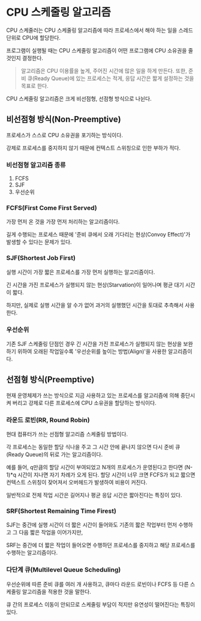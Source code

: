 # CPU 스케줄링 알고리즘
CPU 스케줄러는 CPU 스케줄링 알고리즘에 따라 프로세스에서 해야 하는 일을 스레드 단위로 CPU에 할당한다.

프로그램이 실행될 때는 CPU 스케줄링 알고리즘이 어떤 프로그램에 CPU 소유권을 줄 것인지 결정한다.

> 알고리즘은 CPU 이용률을 높게, 주어진 시간에 많은 일을 하게 만든다. 또한, 준비 큐(Ready Queue)에 있는 프로세스는 적게, 응답 시간은 짧게 설정하는 것을 목표로 한다.

CPU 스케줄링 알고리즘은 크게 비선점형, 선점형 방식으로 나뉜다.

## 비선점형 방식(Non-Preemptive)
프로세스가 스스로 CPU 소유권을 포기하는 방식이다.

강제로 프로세스를 중지하지 않기 때문에 컨텍스트 스위칭으로 인한 부하가 적다.

### 비선점형 알고리즘 종류
1. FCFS
2. SJF
3. 우선순위

### FCFS(First Come First Served)
가장 먼저 온 것을 가장 먼저 처리하는 알고리즘이다.

길게 수행되는 프로세스 때문에 '준비 큐에서 오래 기다리는 현상(Convoy Effect)'가 발생할 수 있다는 문제가 있다.

### SJF(Shortest Job First)
실행 시간이 가장 짧은 프로세스를 가장 먼저 실행하는 알고리즘이다.

긴 시간을 가진 프로세스가 실행되지 않는 현상(Starvation)이 일어나며 평균 대기 시간이 짧다.

하지만, 실제로 실행 시간을 알 수가 없어 과거의 실행했던 시간을 토대로 추측해서 사용한다.

### 우선순위
기존 SJF 스케줄링 단점인 경우 긴 시간을 가진 프로세스가 실행되지 않는 현상을 보완하기 위하여 
오래된 작업일수록 '우선순위를 높이는 방법(Align)'을 사용한 알고리즘이다.

## 선점형 방식(Preemptive)
현재 운영체제가 쓰는 방식으로 지금 사용하고 있는 프로세스를 알고리즘에 의해 중단시켜 버리고 강제로 다른 프로세스에 CPU 소유권을 할당하는 방식이다.

### 라운드 로빈(RR, Round Robin)
현대 컴퓨터가 쓰는 선점형 알고리즘 스케줄링 방법이다.

각 프로세스는 동일한 할당 식나을 주고 그 시간 안에 끝나지 않으면 다시 준비 큐(Ready Queue)의 뒤로 가는 알고리즘이다.

예를 들어, q만큼의 할당 시간이 부여되었고 N개의 프로세스가 운영된다고 한다면 (N-1)*q 시간이 지나면 자기 차례가 오게 된다. 
할당 시간이 너무 크면 FCFS가 되고 짧으면 컨텍스트 스위칭이 잦어져서 오버헤드가 발생하여 비용이 커진다.

일반적으로 전체 작업 시간은 길어지나 평균 응답 시간은 짧아진다는 특징이 있다.

### SRF(Shortest Remaining Time Firest)
SJF는 중간에 실행 시간이 더 짧은 시간이 들어와도 기존의 짧은 작업부터 먼저 수행하고 그 다음 짧은 작업을 이어가지만,

SRF는 중간에 더 짧은 작업이 들어오면 수행하던 프로세스를 중지하고 해당 프로세스를 수행하는 알고리즘이다.

### 다단계 큐(Multilevel Queue Scheduling)
우선순위에 따른 준비 큐를 여러 개 사용하고, 큐마다 라운드 로빈이나 FCFS 등 다른 스케줄링 알고리즘을 적용한 것을 말한다.

큐 간의 프로세스 이동이 안되므로 스케줄링 부담이 적지만 유연성이 떨어진다는 특징이 있다.



